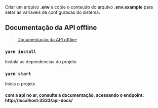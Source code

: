 Criar um arquivo **.env** e copie o conteudo do arquivo **.env.example** para setar as variaveis de configuracao do sistema.


## Documentação da API offline
> [Documentação da API offline](https://app.swaggerhub.com/apis/MurilloBorges/marvel-collection_api/1.0.0 "Clique aqui para ver a documentação!")

### `yarn install`
Instala as dependencias do projeto

### `yarn start`
Inicia o projeto

#### com a api no ar, consulte a documentação, acessando o endpoint: http://localhost:3333/api-docs/
